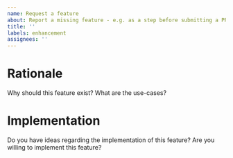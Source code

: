 ```yaml
---
name: Request a feature
about: Report a missing feature - e.g. as a step before submitting a PR
title: ''
labels: enhancement
assignees: ''
---
```


# Rationale

Why should this feature exist?
What are the use-cases?

# Implementation

Do you have ideas regarding the implementation of this feature?
Are you willing to implement this feature?
